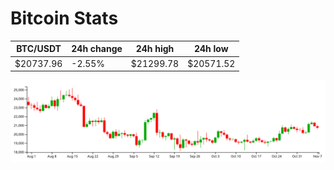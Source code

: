 # Bitcoin Stats

BTC/USDT|24h change|24h high|24h low|
|---|---|---|---|
|$20737.96|-2.55%|$21299.78|$20571.52|

<img src="./chart.svg">
